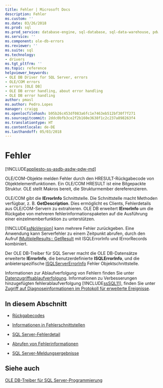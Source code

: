 ```yaml
---
title: Fehler | Microsoft Docs
description: Fehler
ms.custom: ''
ms.date: 03/26/2018
ms.prod: sql
ms.prod_service: database-engine, sql-database, sql-data-warehouse, pdw
ms.service: ''
ms.component: ole-db-errors
ms.reviewer: ''
ms.suite: sql
ms.technology:
- drivers
ms.tgt_pltfrm: ''
ms.topic: reference
helpviewer_keywords:
- OLE DB Driver for SQL Server, errors
- OLE/COM errors
- errors [OLE DB]
- OLE DB error handling, about error handling
- OLE DB error handling
author: pmasl
ms.author: Pedro.Lopes
manager: craigg
ms.openlocfilehash: b95b26c453df083a6fc1e7463eb512bf30f7f271
ms.sourcegitcommit: 2ddc0bfb3ce2f2b160e3638f1c2c237a898263f4
ms.translationtype: HT
ms.contentlocale: de-DE
ms.lasthandoff: 05/03/2018
---
```

# <a name="errors"></a>Fehler
[!INCLUDE[appliesto-ss-asdb-asdw-pdw-md](../../../includes/appliesto-ss-asdb-asdw-pdw-md.md)]

  OLE/COM-Objekte melden Fehler durch den HRESULT-Rückgabecode von Objektelementfunktionen. Ein OLE/COM HRESULT ist eine Bitgepackte Struktur. OLE stellt Makros bereit, die Strukturmember dereferenzieren.  
  
 OLE/COM gibt die **IErrorInfo** Schnittstelle. Die Schnittstelle macht Methoden verfügbar, z. B. **GetDescription**. Dies ermöglicht es Clients, Fehlerdetails aus OLE/COM-Servern zu extrahieren. OLE DB erweitert **IErrorInfo** um die Rückgabe von mehreren fehlerinformationspaketen auf die Ausführung einer einzelmemberfunktion zu unterstützen.  
  
 [!INCLUDE[ssNoVersion](../../../includes/ssnoversion-md.md)] kann mehrere Fehler zurückgeben. Eine Anwendung kann Serverfehler zu einem Zeitpunkt abrufen, durch den Aufruf [IMultipleResults:: GetResult](http://go.microsoft.com/fwlink/?LinkId=129630) mit ISQLErrorInfo und IErrorRecords kombiniert.  
  
 Der OLE DB-Treiber für SQL Server macht die OLE DB-Datensätze erweiterte **IErrorInfo**, die benutzerdefinierte **ISQLErrorInfo**, und die anbieterspezifische [ISQLServerErrorInfo](http://msdn.microsoft.com/library/a8323b5c-686a-4235-a8d2-bda43617b3a1) Fehler Objektschnittstelle.  
  
 Informationen zur Ablaufverfolgung von Fehlern finden Sie unter [Datenzugriffsablaufverfolgung](http://go.microsoft.com/fwlink/?LinkId=125805). Informationen zu Verbesserungen hinzugefügten fehlerablaufverfolgung [!INCLUDE[ssSQL11](../../../includes/sssql11-md.md)], finden Sie unter [Zugriff auf Diagnoseinformationen im Protokoll für erweiterte Ereignisse](../../oledb/features/accessing-diagnostic-information-in-the-extended-events-log.md).  
  
## <a name="in-this-section"></a>In diesem Abschnitt  
  
-   [Rückgabecodes](../../oledb/ole-db-errors/return-codes.md)  
  
-   [Informationen in Fehlerschnittstellen](../../oledb/ole-db-errors/information-in-error-interfaces.md)  
  
-   [SQL Server-Fehlerdetail](../../oledb/ole-db-errors/sql-server-error-detail.md)  
  
-   [Abrufen von Fehlerinformationen](../../oledb/ole-db-errors/retrieving-error-information.md)  
  
-   [SQL Server-Meldungsergebnisse](../../oledb/ole-db-errors/sql-server-message-results.md)  
  
## <a name="see-also"></a>Siehe auch  
 [OLE DB-Treiber für SQL Server-Programmierung](../../oledb/ole-db/oledb-driver-for-sql-server-programming.md)  
  
  
